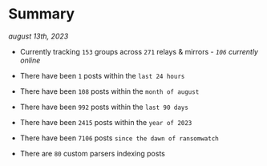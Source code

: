 
# Summary
_august 13th, 2023_

- Currently tracking `153` groups across `271` relays & mirrors - _`106` currently online_

- There have been `1` posts within the `last 24 hours`

- There have been `108` posts within the `month of august`

- There have been `992` posts within the `last 90 days`

- There have been `2415` posts within the `year of 2023`

- There have been `7106` posts `since the dawn of ransomwatch`

- There are `80` custom parsers indexing posts

